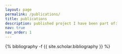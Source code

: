 ```yaml
---
layout: page
permalink: /publications/
title: publications
description: published project I have been part of: 
nav: true
nav_order: 1
---
```

<!-- _pages/publications.md -->
<div class="publications">

{% bibliography -f {{ site.scholar.bibliography }} %}

</div>
